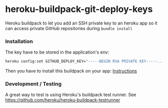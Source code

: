 # heroku-buildpack-git-deploy-keys
Heroku buildpack to let you add an SSH private key to an heroku app so it can access private GitHub repositories during `bundle install`

### Installation

The key have to be stored in the application's env:

```bash
heroku config:set GITHUB_DEPLOY_KEY="-----BEGIN RSA PRIVATE KEY-----...."
```

Then you have to install this buildpack on your app: [Instructions](https://devcenter.heroku.com/articles/platform-api-reference#buildpack-installations)

### Development / Testing

A great way to test is using Heroku's buildpack test runner. See https://github.com/heroku/heroku-buildpack-testrunner
